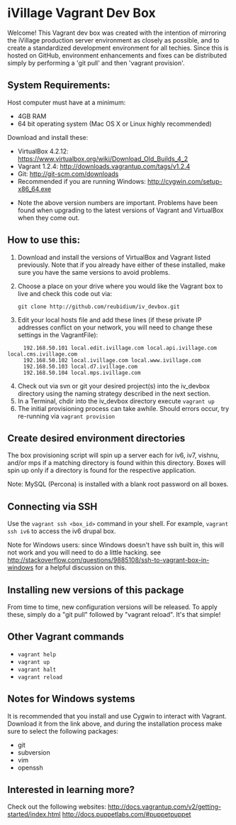 iVillage Vagrant Dev Box
========================

Welcome!  This Vagrant dev box was created with the intention of mirroring the iVillage production server environment as closely as possible, and to create a standardized development environment for all techies.  Since this is hosted on GitHub, environment enhancements and fixes can be distributed simply by performing a 'git pull' and then 'vagrant provision'.

System Requirements:
--------------------
Host computer must have at a minimum:
   - 4GB RAM
   - 64 bit operating system (Mac OS X or Linux highly recommended)

Download and install these:
   - VirtualBox 4.2.12: <https://www.virtualbox.org/wiki/Download_Old_Builds_4_2>
   - Vagrant 1.2.4:  <http://downloads.vagrantup.com/tags/v1.2.4>
   - Git: <http://git-scm.com/downloads>
   - Recommended if you are running Windows: <http://cygwin.com/setup-x86_64.exe>

* Note the above version numbers are important.  Problems have been found when upgrading to the latest versions of Vagrant and VirtualBox when they come out.

How to use this:
----------------
  1. Download and install the versions of VirtualBox and Vagrant listed previously.  Note that if you already have either of these installed, make sure you have the same versions to avoid problems.
  2. Choose a place on your drive where you would like the Vagrant box to live and check this code out via:

     `git clone http://github.com/reubidium/iv_devbox.git`

  3. Edit your local hosts file and add these lines (if these private IP addresses conflict on your network, you will need to change these settings in the VagrantFile):
```
     192.168.50.101 local.edit.ivillage.com local.api.ivillage.com local.cms.ivillage.com
     192.168.50.102 local.ivillage.com local.www.ivillage.com
     192.168.50.103 local.d7.ivillage.com
     192.168.50.104 local.mps.ivillage.com
```
  4. Check out via svn or git your desired project(s) into the iv\_devbox directory using the naming strategy described in the next section.
  5. In a Terminal, chdir into the iv\_devbox directory execute `vagrant up`
  6. The initial provisioning process can take awhile.  Should errors occur, try re-running via `vagrant provision`

Create desired environment directories
--------------------------------------
The box provisioning script will spin up a server each for iv6, iv7, vishnu, and/or mps if a matching directory is found within this directory.  Boxes will spin up only if a directory is found for the respective application.

Note: MySQL (Percona) is installed with a blank root password on all boxes.

Connecting via SSH
------------------
Use the `vagrant ssh <box_id>` command in your shell.  For example, `vagrant ssh iv6` to access the iv6 drupal box.

Note for Windows users: since Windows doesn't have ssh built in, this will not work and you will need to do a little hacking.  see <http://stackoverflow.com/questions/9885108/ssh-to-vagrant-box-in-windows> for a helpful discussion on this.

Installing new versions of this package
---------------------------------------
From time to time, new configuration versions will be released.  To apply these, simply do a "git pull" followed by "vagrant reload".  It's that simple!

Other Vagrant commands
----------------------
  - `vagrant help`
  - `vagrant up`
  - `vagrant halt`
  - `vagrant reload`

Notes for Windows systems
-------------------------
It is recommended that you install and use Cygwin to interact with Vagrant.  Download it from the link above, and during the installation process make sure to select the following packages:
  - git
  - subversion
  - vim
  - openssh

Interested in learning more?
----------------------------
Check out the following websites:
http://docs.vagrantup.com/v2/getting-started/index.html
http://docs.puppetlabs.com/#puppetpuppet
